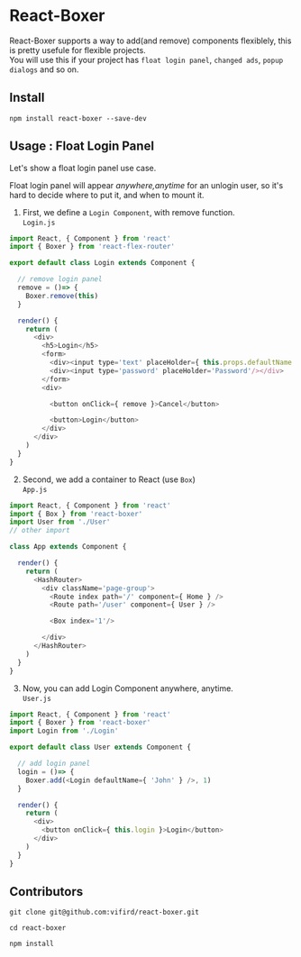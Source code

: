 # React-Boxer
  React-Boxer supports a way to add(and remove) components flexiblely, this is pretty usefule for flexible projects.  
  You will use this if your project has `float login panel`, `changed ads`, `popup dialogs` and so on.

## Install
  ```
  npm install react-boxer --save-dev
  ```

## Usage : Float Login Panel  

  Let's show a float login panel use case.  

  Float login panel will appear *anywhere,anytime* for an unlogin user, so it's hard to decide where to put it, and when to mount it.  

  1. First, we define a `Login Component`, with remove function.  
  `Login.js`
  ```javascript
  import React, { Component } from 'react'
  import { Boxer } from 'react-flex-router'

  export default class Login extends Component {

    // remove login panel
    remove = ()=> {
      Boxer.remove(this)
    }

    render() {
      return (
        <div>
          <h5>Login</h5>
          <form>
            <div><input type='text' placeHolder={ this.props.defaultName ||'Username'} /></div>
            <div><input type='password' placeHolder='Password'/></div>
          </form>
          <div>

            <button onClick={ remove }>Cancel</button>

            <button>Login</button>
          </div>
        </div>
      )
    }
  }
  ```

  2. Second, we add a container to React (use `Box`)  
  `App.js`
  ```javascript
  import React, { Component } from 'react'
  import { Box } from 'react-boxer'
  import User from './User'
  // other import

  class App extends Component {

    render() {
      return (
        <HashRouter>
          <div className='page-group'>
            <Route index path='/' component={ Home } />
            <Route path='/user' component={ User } />

            <Box index='1'/>

          </div>
        </HashRouter>
      )
    }
  }
  ```

  3. Now, you can add Login Component anywhere, anytime.  
  `User.js`
  ```javascript
  import React, { Component } from 'react'
  import { Boxer } from 'react-boxer'
  import Login from './Login'

  export default class User extends Component {

    // add login panel
    login = ()=> {
      Boxer.add(<Login defaultName={ 'John' } />, 1)
    }

    render() {
      return (
        <div>
          <button onClick={ this.login }>Login</button>
        </div>
      )
    }
  }
  ```

## Contributors
  ```
  git clone git@github.com:vifird/react-boxer.git

  cd react-boxer

  npm install
  ```
